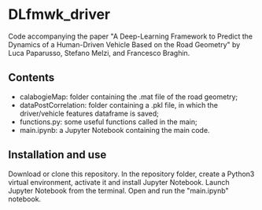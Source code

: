 # DLfmwk_driver
Code accompanying the paper "A Deep-Learning Framework to Predict the Dynamics of a Human-Driven Vehicle Based on the Road Geometry" by Luca Paparusso, Stefano Melzi, and Francesco Braghin.

## Contents
- calabogieMap: folder containing the .mat file of the road geometry;
- dataPostCorrelation: folder containing a .pkl file, in which the driver/vehicle features dataframe is saved;
- functions.py: some useful functions called in the main;
- main.ipynb: a Jupyter Notebook containing the main code.

## Installation and use
Download or clone this repository. In the repository folder, create a Python3 virtual environment, activate it and install Jupyter Notebook. Launch Jupyter Notebook from the terminal. Open and run the "main.ipynb" notebook.

